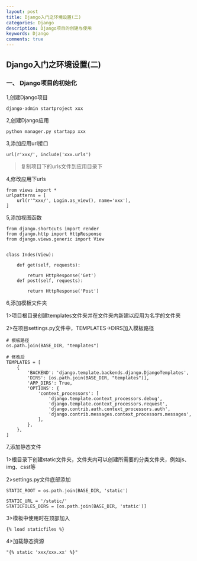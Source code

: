 ```yaml
---
layout: post
title: Django入门之环境设置(二)
categories: Django
description: Django项目的创建与使用
keywords: Django
comments: true
---
```



## Django入门之环境设置(二)

### 一、 Django项目的初始化

1,创建Django项目

```
django-admin startproject xxx
```

2,创建Django应用

```
python manager.py startapp xxx
```

3,添加应用url接口

```
url(r'xxx/', include('xxx.urls')
```

> 复制项目下的urls文件到应用目录下

4,修改应用下urls

```
from views import *
urlpatterns = [
    url(r'^xxx/', Login.as_view(), name='xxx'),
]
```

5,添加视图函数

```
from django.shortcuts import render
from django.http import HttpResponse
from django.views.generic import View


class Indes(View):

    def get(self, requests):

        return HttpResponse('Get')
    def post(self, requests):

        return HttpResponse('Post')
```

6,添加模板文件夹

1&gt;项目根目录创建templates文件夹并在文件夹内新建以应用为名字的文件夹

2&gt;在项目settings.py文件中，TEMPLATES-&gt;DIRS加入模板路径

```
# 模板路径
os.path.join(BASE_DIR, "templates")

# 修改后
TEMPLATES = [
    {
        'BACKEND': 'django.template.backends.django.DjangoTemplates',
        'DIRS': [os.path.join(BASE_DIR, "templates")],
        'APP_DIRS': True,
        'OPTIONS': {
            'context_processors': [
                'django.template.context_processors.debug',
                'django.template.context_processors.request',
                'django.contrib.auth.context_processors.auth',
                'django.contrib.messages.context_processors.messages',
            ],
        },
    },
]
```

7,添加静态文件

1&gt;根目录下创建static文件夹，文件夹内可以创建所需要的分类文件夹，例如js、img、csst等

2&gt;settings.py文件底部添加

```
STATIC_ROOT = os.path.join(BASE_DIR, 'static')

STATIC_URL = '/static/'
STATICFILES_DIRS = [os.path.join(BASE_DIR, 'static')]
```

3&gt;模板中使用时在顶部加入

```
{% load staticfiles %}
```

4&gt;加载静态资源

```
"{% static 'xxx/xxx.xx' %}"
```



